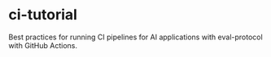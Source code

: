 # ci-tutorial

Best practices for running CI pipelines for AI applications with eval-protocol with GitHub Actions.